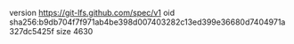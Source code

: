 version https://git-lfs.github.com/spec/v1
oid sha256:b9db704f7f971ab4be398d007403282c13ed399e36680d7404971a327dc5425f
size 4630
